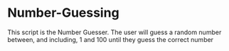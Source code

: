# Number-Guessing
This script is the Number Guesser. The user will guess a random number between,
and including, 1 and 100 until they guess the correct number